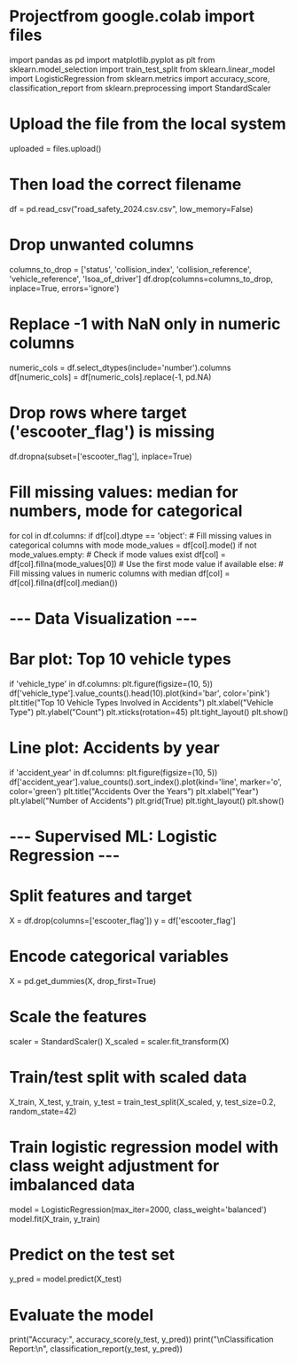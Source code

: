 # Projectfrom google.colab import files
import pandas as pd
import matplotlib.pyplot as plt
from sklearn.model_selection import train_test_split
from sklearn.linear_model import LogisticRegression
from sklearn.metrics import accuracy_score, classification_report
from sklearn.preprocessing import StandardScaler

# Upload the file from the local system
uploaded = files.upload()

# Then load the correct filename
df = pd.read_csv("road_safety_2024.csv.csv", low_memory=False)

# Drop unwanted columns
columns_to_drop = ['status', 'collision_index', 'collision_reference', 'vehicle_reference', 'lsoa_of_driver']
df.drop(columns=columns_to_drop, inplace=True, errors='ignore')

# Replace -1 with NaN only in numeric columns
numeric_cols = df.select_dtypes(include='number').columns
df[numeric_cols] = df[numeric_cols].replace(-1, pd.NA)

# Drop rows where target ('escooter_flag') is missing
df.dropna(subset=['escooter_flag'], inplace=True)

# Fill missing values: median for numbers, mode for categorical
for col in df.columns:
    if df[col].dtype == 'object':
        # Fill missing values in categorical columns with mode
        mode_values = df[col].mode()
        if not mode_values.empty:  # Check if mode values exist
            df[col] = df[col].fillna(mode_values[0])  # Use the first mode value if available
    else:
        # Fill missing values in numeric columns with median
        df[col] = df[col].fillna(df[col].median())

# --- Data Visualization ---

# Bar plot: Top 10 vehicle types
if 'vehicle_type' in df.columns:
    plt.figure(figsize=(10, 5))
    df['vehicle_type'].value_counts().head(10).plot(kind='bar', color='pink')
    plt.title("Top 10 Vehicle Types Involved in Accidents")
    plt.xlabel("Vehicle Type")
    plt.ylabel("Count")
    plt.xticks(rotation=45)
    plt.tight_layout()
    plt.show()

# Line plot: Accidents by year
if 'accident_year' in df.columns:
    plt.figure(figsize=(10, 5))
    df['accident_year'].value_counts().sort_index().plot(kind='line', marker='o', color='green')
    plt.title("Accidents Over the Years")
    plt.xlabel("Year")
    plt.ylabel("Number of Accidents")
    plt.grid(True)
    plt.tight_layout()
    plt.show()

# --- Supervised ML: Logistic Regression ---

# Split features and target
X = df.drop(columns=['escooter_flag'])
y = df['escooter_flag']

# Encode categorical variables
X = pd.get_dummies(X, drop_first=True)

# Scale the features
scaler = StandardScaler()
X_scaled = scaler.fit_transform(X)

# Train/test split with scaled data
X_train, X_test, y_train, y_test = train_test_split(X_scaled, y, test_size=0.2, random_state=42)

# Train logistic regression model with class weight adjustment for imbalanced data
model = LogisticRegression(max_iter=2000, class_weight='balanced')
model.fit(X_train, y_train)

# Predict on the test set
y_pred = model.predict(X_test)

# Evaluate the model
print("Accuracy:", accuracy_score(y_test, y_pred))
print("\nClassification Report:\n", classification_report(y_test, y_pred))
